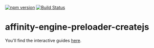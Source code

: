 [![npm version](https://badge.fury.io/js/affinity-engine-preloader-createjs.svg)](https://badge.fury.io/js/affinity-engine-preloader-createjs)
[![Build Status](https://travis-ci.org/affinity-engine/affinity-engine-preloader-createjs.svg?branch=master)](https://travis-ci.org/affinity-engine/affinity-engine-preloader-createjs)

# affinity-engine-preloader-createjs

You'll find the interactive guides [here](http://www.ember.engine/learn/curtain).
